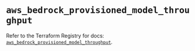 # `aws_bedrock_provisioned_model_throughput`

Refer to the Terraform Registry for docs: [`aws_bedrock_provisioned_model_throughput`](https://registry.terraform.io/providers/hashicorp/aws/5.59.0/docs/resources/bedrock_provisioned_model_throughput).
